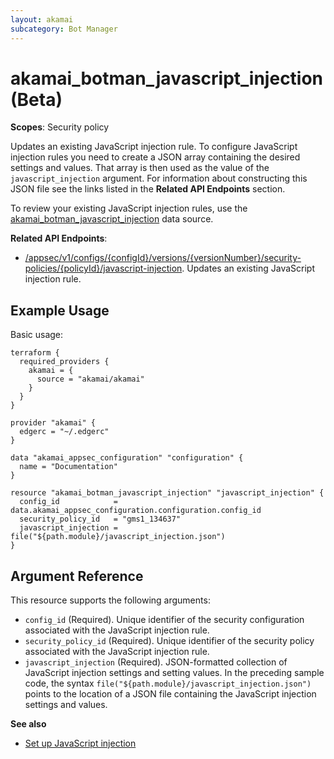 ```yaml
---
layout: akamai
subcategory: Bot Manager
---
```


# akamai_botman_javascript_injection (Beta)

**Scopes**: Security policy

Updates an existing JavaScript injection rule. To configure JavaScript injection rules you need to create a JSON array containing the desired settings and values. That array is then used as the value of the `javascript_injection` argument. For information about constructing this JSON file see the links listed in the **Related API Endpoints** section.

To review your existing JavaScript injection rules, use the [akamai_botman_javascript_injection](../data-sources/akamai_botman_javascript_injection) data source.

**Related API Endpoints**:

- [/appsec/v1/configs/{configId}/versions/{versionNumber}/security-policies/{policyId}/javascript-injection](https://techdocs.akamai.com/bot-manager/reference/put-javascript-injection-rules). Updates an existing JavaScript injection rule.

## Example Usage

Basic usage:

```
terraform {
  required_providers {
    akamai = {
      source = "akamai/akamai"
    }
  }
}

provider "akamai" {
  edgerc = "~/.edgerc"
}

data "akamai_appsec_configuration" "configuration" {
  name = "Documentation"
}

resource "akamai_botman_javascript_injection" "javascript_injection" {
  config_id            = data.akamai_appsec_configuration.configuration.config_id
  security_policy_id   = "gms1_134637"
  javascript_injection = file("${path.module}/javascript_injection.json")
}
```

## Argument Reference

This resource supports the following arguments:

- `config_id` (Required). Unique identifier of the security configuration associated with the JavaScript injection rule.
- `security_policy_id` (Required). Unique identifier of the security policy associated with the JavaScript injection rule.
- `javascript_injection` (Required). JSON-formatted collection of JavaScript injection settings and setting values. In the preceding sample code, the syntax `file("${path.module}/javascript_injection.json")` points to the location of a JSON file containing the JavaScript injection settings and values.

**See also**

- [Set up JavaScript injection](https://techdocs.akamai.com/bot-manager/docs/set-up-javascript-injection)

